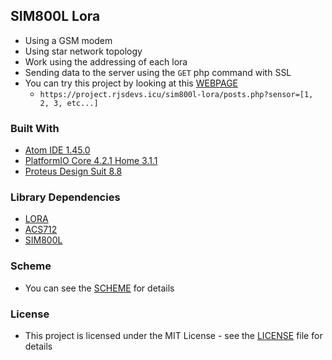 ## SIM800L Lora
* Using a GSM modem
* Using star network topology
* Work using the addressing of each lora
* Sending data to the server using the `GET` php command with SSL
* You can try this project by looking at this [WEBPAGE](https://project.rjsdevs.icu/sim800l-lora/)
  * `https://project.rjsdevs.icu/sim800l-lora/posts.php?sensor=[1, 2, 3, etc...]`

### Built With
* [Atom IDE 1.45.0](https://atom.io/)
* [PlatformIO Core 4.2.1 Home 3.1.1](https://platformio.org/)
* [Proteus Design Suit 8.8](https://www.labcenter.com/)

### Library Dependencies
* [LORA](https://github.com/sandeepmistry/arduino-LoRa)
* [ACS712](https://github.com/muratdemirtas/ACS712-arduino-1)
* [SIM800L](https://github.com/ostaquet/Arduino-SIM800L-driver)

### Scheme
* You can see the [SCHEME](https://raw.githubusercontent.com/rjsdevs/SIM800L-Lora/master/scheme/SIM800L-Lora.jpg) for details

### License
* This project is licensed under the MIT License - see the [LICENSE](https://github.com/rjsdevs/sim800l-lora/blob/master/LICENSE) file for details

